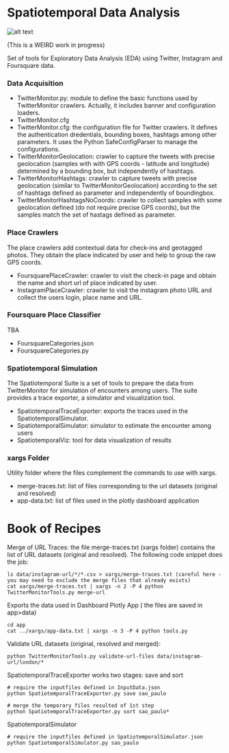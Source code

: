# Spatiotemporal Data Analysis

![alt text](http://data.whicdn.com/images/69304651/large.gif "Welcome!")

(This is a WEIRD work in progress)

Set of tools for Exploratory Data Analysis (EDA) using Twitter, Instagram and Foursquare data.

### Data Acquisition
* TwitterMonitor.py: module to define the basic functions used by TwitterMonitor crawlers. Actually, it includes banner and configuration loaders.
* TwitterMonitor.cfg
* TwitterMonitor.cfg: the configuration file for Twitter crawlers. It defines the authentication dredentials, bounding boxes, hashtags among other parameters. It uses the Python SafeConfigParser to manage the configurations.
* TwitterMonitorGeolocation: crawler to capture the tweets with precise geolocation (samples with with GPS coords - latitude and longitude) determined by a bounding box, but independently of hashtags.
* TwitterMonitorHashtags: crawler to capture tweets with precise geolocation (similar to TwitterMonitorGeolocation) according to the set of hashtags defined as parameter and independently of boundingbox.
* TwitterMonitorHashtagsNoCoords: crawler to collect samples with some geolocation defined (do not require precise GPS coords), but the samples match the set of hastags defined as parameter.

### Place Crawlers
The place crawlers add contextual data for check-ins and geotagged photos. They obtain the place indicated by user and help to group the raw GPS coords.
* FoursquarePlaceCrawler: crawler to visit the check-in page and obtain the name and short url of place indicated by user.
* InstagramPlaceCrawler: crawler to visit the instagram photo URL and collect the users login, place name and URL.

### Foursquare Place Classifier
TBA
* FoursquareCategories.json
* FoursquareCategories.py

### Spatiotemporal Simulation
The Spatiotemporal Suite is a set of tools to prepare the data from TwitterMonitor for simulation of encounters among users.
The suite provides a trace exporter, a simulator and visualization tool.
* SpatiotemporalTraceExporter: exports the traces used in the SpatiotemporalSimulator.
* SpatiotemporalSimulator: simulator to estimate the encounter among users
* SpatiotemporalViz: tool for data visualization of results

### xargs Folder
Utility folder where the files complement the commands to use with xargs.
* merge-traces.txt: list of files corresponding to the url datasets (original and resolved)
* app-data.txt: list of files used in the plotly dashboard application

# Book of Recipes
Merge of URL Traces: the file merge-traces.txt (xargs folder) contains the list of URL datasets (original and resolved). The following code snippet does the job:
```
ls data/instagram-url/*/*.csv > xargs/merge-traces.txt (careful here - you may need to exclude the merge files that already exists)
cat xargs/merge-traces.txt | xargs -n 2 -P 4 python TwitterMonitorTools.py merge-url
```


Exports the data used in Dashboard Plotly App ( the files are saved in app>data)
```
cd app
cat ../xargs/app-data.txt | xargs -n 3 -P 4 python tools.py
```


Validate URL datasets (original, resolved and merged):
```
python TwitterMonitorTools.py validate-url-files data/instagram-url/london/*
```

SpatiotemporalTraceExporter works two stages: save and sort
```
# require the inputfiles defined in InputData.json
python SpatiotemporalTraceExporter.py save sao_paulo

# merge the temporary files resulted of 1st step
python SpatiotemporalTraceExporter.py sort sao_paulo*
```

SpatiotemporalSimulator
```
# require the inputfiles defined in SpatiotemporalSimulator.json
python SpatiotemporalSimulator.py sao_paulo
```
